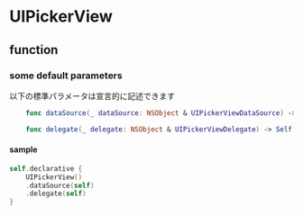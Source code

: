 # UIPickerView

## function

### some default parameters

以下の標準パラメータは宣言的に記述できます

```swift
    func dataSource(_ dataSource: NSObject & UIPickerViewDataSource) -> Self

    func delegate(_ delegate: NSObject & UIPickerViewDelegate) -> Self
```

#### sample

```swift
self.declarative {
    UIPickerView()
    .dataSource(self)
    .delegate(self)
}
```